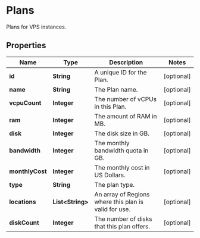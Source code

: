 

# Plans

Plans for VPS instances.

## Properties

| Name | Type | Description | Notes |
|------------ | ------------- | ------------- | -------------|
|**id** | **String** | A unique ID for the Plan. |  [optional] |
|**name** | **String** | The Plan name. |  [optional] |
|**vcpuCount** | **Integer** | The number of vCPUs in this Plan. |  [optional] |
|**ram** | **Integer** | The amount of RAM in MB. |  [optional] |
|**disk** | **Integer** | The disk size in GB. |  [optional] |
|**bandwidth** | **Integer** | The monthly bandwidth quota in GB. |  [optional] |
|**monthlyCost** | **Integer** | The monthly cost in US Dollars. |  [optional] |
|**type** | **String** | The plan type.  |   | Type | Description | | - | ------ | ------------- | |   | vc2 | Cloud Compute | |   | vhf | High Frequency Compute | |   | vdc | Dedicated Cloud | |  [optional] |
|**locations** | **List&lt;String&gt;** | An array of Regions where this plan is valid for use. |  [optional] |
|**diskCount** | **Integer** | The number of disks that this plan offers. |  [optional] |



